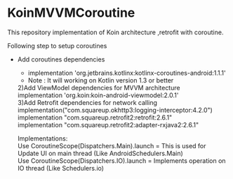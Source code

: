 # KoinMVVMCoroutine
This repository implementation of Koin architecture ,retrofit with coroutine.</br>

Following step to setup coroutines</br>
<ul>
    <li>Add coroutines dependencies</li>
    <ul>
        <li>implementation 'org.jetbrains.kotlinx:kotlinx-coroutines-android:1.1.1'</li>
    <li>Note : It will working on Kotlin version 1.3 or better</li>
    </ul>
2)Add ViewModel dependencies for MVVM architecture</br>
    implementation 'org.koin:koin-android-viewmodel:2.0.1'</br>
3)Add Retrofit dependencies for network calling</br>
    implementation("com.squareup.okhttp3:logging-interceptor:4.2.0")</br>
    implementation "com.squareup.retrofit2:retrofit:2.6.1"</br>
    implementation "com.squareup.retrofit2:adapter-rxjava2:2.6.1"</br>

Implementations:</br>
Use CoroutineScope(Dispatchers.Main).launch = This is used for Update UI on main thread (Like AndroidSchedulers.Main)</br>
Use CoroutineScope(Dispatchers.IO).launch  = Implements operation on IO thread (Like Schedulers.io)</br>
</ul>
